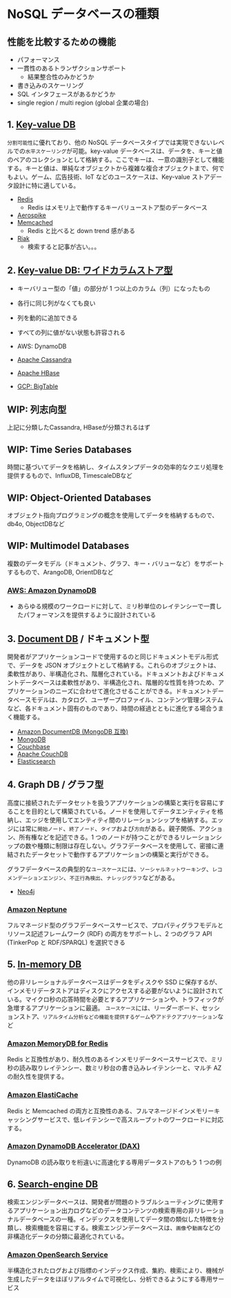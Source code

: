 # NoSQL データベースの種類

## 性能を比較するための機能

- パフォーマンス
- 一貫性のあるトランザクションサポート
  - 結果整合性のみかどうか
- 書き込みのスケーリング
- SQL インタフェースがあるかどうか
- single region / multi region (global 企業の場合)

## 1. [Key-value DB](https://aws.amazon.com/jp/nosql/key-value/)

`分割可能性`に優れており、他の NoSQL データベースタイプでは実現できないレベルでの`水平スケーリング`が可能。key-value データベースは、データを、キーと値のペアのコレクションとして格納する。ここでキーは、一意の識別子として機能する。キーと値は、単純なオブジェクトから複雑な複合オブジェクトまで、何でもよい。ゲーム、広告技術、IoT などのユースケースは、Key-value ストアデータ設計に特に適している。

- [Redis](https://redis.io/)
  - Redis はメモリ上で動作するキーバリューストア型のデータベース
- [Aerospike](https://aerospike.com/)
- [Memcached](https://memcached.org/)
  - Redis と比べると down trend 感がある
- [Riak](https://riak.com/index.html)
  - 検索すると記事が古い。。。

## 2. [Key-value DB: ワイドカラムストア型](https://aws.amazon.com/jp/nosql/key-value/)

- キーバリュー型の「値」の部分が 1 つ以上のカラム（列）になったもの
- 各行に同じ列がなくても良い
- 列を動的に追加できる
- すべての列に値がない状態も許容される

- AWS: DynamoDB
- [Apache Cassandra](https://cassandra.apache.org/_/index.html)
- [Apache HBase](https://hbase.apache.org/)
- [GCP: BigTable](https://cloud.google.com/bigtable)

## WIP: 列志向型

上記に分類したCassandra, HBaseが分類されるはず

## WIP: Time Series Databases

時間に基づいてデータを格納し、タイムスタンプデータの効率的なクエリ処理を提供するもので、InfluxDB, TimescaleDBなど

## WIP: Object-Oriented Databases

オブジェクト指向プログラミングの概念を使用してデータを格納するもので、db4o, ObjectDBなど

## WIP: Multimodel Databases

複数のデータモデル（ドキュメント、グラフ、キー・バリューなど）をサポートするもので、ArangoDB, OrientDBなど

### [AWS: Amazon DynamoDB](https://docs.aws.amazon.com/ja_jp/amazondynamodb/latest/developerguide/Introduction.html)

- あらゆる規模のワークロードに対して、ミリ秒単位のレイテンシーで一貫したパフォーマンスを提供するように設計されている

## 3. [Document DB](https://aws.amazon.com/jp/documentdb/) / ドキュメント型

開発者がアプリケーションコードで使用するのと同じドキュメントモデル形式で、データを JSON オブジェクトとして格納する。これらのオブジェクトは、柔軟性があり、半構造化され、階層化されている。ドキュメントおよびドキュメントデータベースは柔軟性があり、半構造化され、階層的な性質を持つため、アプリケーションのニーズに合わせて進化させることができる。ドキュメントデータベースモデルは、カタログ、ユーザープロファイル、コンテンツ管理システムなど、各ドキュメント固有のものであり、時間の経過とともに進化する場合うまく機能する。

- [Amazon DocumentDB (MongoDB 互換)](https://aws.amazon.com/jp/documentdb/)
- [MongoDB](https://www.mongodb.com/)
- [Couchbase](https://www.couchbase.com/)
- [Apache CouchDB](https://couchdb.apache.org/)
- [Elasticsearch](https://www.elastic.co/)

## 4. Graph DB / グラフ型

高度に接続されたデータセットを扱うアプリケーションの構築と実行を容易にすることを目的として構築されている。ノードを使用してデータエンティティを格納し、エッジを使用してエンティティ間のリレーションシップを格納する。エッジには常に`開始ノード`、`終了ノード`、`タイプ`および`方向`がある。親子関係、アクション、所有権などを記述できる。1 つのノードが持つことができるリレーションシップの数や種類に制限は存在しない。グラフデータベースを使用して、密接に連結されたデータセットで動作するアプリケーションの構築と実行ができる。

グラフデータベースの典型的な`ユースケース`には、`ソーシャルネットワーキング`、`レコメンデーションエンジン`、`不正行為検出`、`ナレッジグラフ`などがある。

- [Neo4j](https://neo4j.com/)

### [Amazon Neptune](https://aws.amazon.com/neptune/)

フルマネージド型のグラフデータベースサービスで、プロパティグラフモデルとリソース記述フレームワーク (RDF) の両方をサポートし、2 つのグラフ API (TinkerPop と RDF/SPARQL) を選択できる

## 5. [In-memory DB](https://aws.amazon.com/jp/nosql/in-memory/)

他の非リレーショナルデータベースはデータをディスクや SSD に保存するが、インメモリデータストアはディスクにアクセスする必要がないように設計されている。マイクロ秒の応答時間を必要とするアプリケーションや、トラフィックが急増するアプリケーションに最適。
`ユースケース`には、リーダーボード、セッションストア、`リアルタイム分析などの機能を提供するゲーム`や`アドテクアプリケーション`など

### [Amazon MemoryDB for Redis](https://aws.amazon.com/memorydb/)

Redis と互換性があり、耐久性のあるインメモリデータベースサービスで、ミリ秒の読み取りレイテンシー、数ミリ秒台の書き込みレイテンシーと、マルチ AZ の耐久性を提供する。

### [Amazon ElastiCache](https://aws.amazon.com/jp/elasticache/)

Redis と Memcached の両方と互換性のある、フルマネージドインメモリーキャッシングサービスで、低レイテンシーで高スループットのワークロードに対応する。

### [Amazon DynamoDB Accelerator (DAX)](https://aws.amazon.com/jp/dynamodbaccelerator/)

DynamoDB の読み取りを桁違いに高速化する専用データストアのもう 1 つの例

## 6. [Search-engine DB](https://aws.amazon.com/jp/nosql/search/)

検索エンジンデータベースは、開発者が問題のトラブルシューティングに使用するアプリケーション出力ログなどのデータコンテンツの検索専用の非リレーショナルデータベースの一種。インデックスを使用してデータ間の類似した特徴を分類し、検索機能を容易にする。検索エンジンデータベースは、`画像`や`動画`などの非構造化データの分類に最適化されている。

### [Amazon OpenSearch Service](https://aws.amazon.com/opensearch-service/)

半構造化されたログおよび指標のインデックス作成、集約、検索により、機械が生成したデータをほぼリアルタイムで可視化し、分析できるようにする専用サービス
